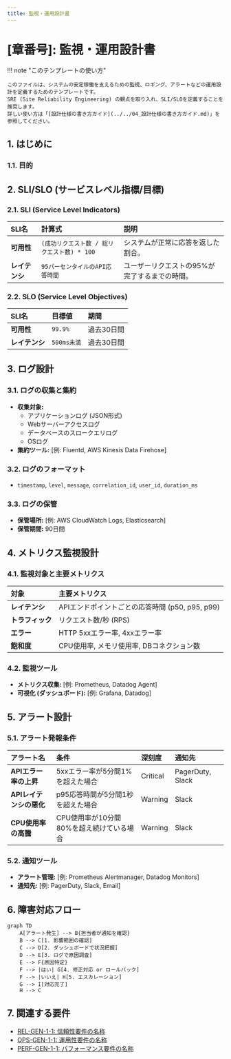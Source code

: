 ```yaml
---
title: 監視・運用設計書
---
```


# [章番号]: 監視・運用設計書

!!! note "このテンプレートの使い方"

    このファイルは、システムの安定稼働を支えるための監視、ロギング、アラートなどの運用設計を定義するためのテンプレートです。
    SRE (Site Reliability Engineering) の観点を取り入れ、SLI/SLOを定義することを推奨します。
    詳しい使い方は「[設計仕様の書き方ガイド](../../04_設計仕様の書き方ガイド.md)」を参照してください。

## 1. はじめに

### 1.1. 目的

<!-- このドキュメントが定義する監視・運用設計の目的を記述します。（例: 障害の早期発見、迅速な原因特定、SLAの遵守など） -->

## 2. SLI/SLO (サービスレベル指標/目標)

<!-- ユーザー満足度を測るための重要な指標（SLI）と、その目標値（SLO）を定義します。 -->

### 2.1. SLI (Service Level Indicators)

| SLI名          | 計算式                                      | 説明                                          |
| :------------- | :------------------------------------------ | :-------------------------------------------- |
| **可用性**     | `(成功リクエスト数 / 総リクエスト数) * 100` | システムが正常に応答を返した割合。            |
| **レイテンシ** | `95パーセンタイルのAPI応答時間`             | ユーザーリクエストの95%が完了するまでの時間。 |

### 2.2. SLO (Service Level Objectives)

| SLI名          | 目標値      | 期間       |
| :------------- | :---------- | :--------- |
| **可用性**     | `99.9%`     | 過去30日間 |
| **レイテンシ** | `500ms未満` | 過去30日間 |

## 3. ログ設計

<!-- アプリケーションやインフラからどのようなログを収集し、どのように管理するかを設計します。 -->

### 3.1. ログの収集と集約

- **収集対象:**
    - アプリケーションログ (JSON形式)
    - Webサーバーアクセスログ
    - データベースのスロークエリログ
    - OSログ
- **集約ツール:** [例: Fluentd, AWS Kinesis Data Firehose]

### 3.2. ログのフォーマット

<!-- 構造化ログの主要なフィールドを定義します。 -->

- `timestamp`, `level`, `message`, `correlation_id`, `user_id`, `duration_ms`

### 3.3. ログの保管

- **保管場所:** [例: AWS CloudWatch Logs, Elasticsearch]
- **保管期間:** 90日間

## 4. メトリクス監視設計

<!-- システムの状態を定量的に把握するためのメトリクス（測定基準）を設計します。 -->

### 4.1. 監視対象と主要メトリクス

<!-- GoogleのSREが提唱する「4つのゴールデンシグナル」などを参考に、監視対象をリストアップします。 -->

| 対象             | 主要メトリクス                                  |
| :--------------- | :---------------------------------------------- |
| **レイテンシ**   | APIエンドポイントごとの応答時間 (p50, p95, p99) |
| **トラフィック** | リクエスト数/秒 (RPS)                           |
| **エラー**       | HTTP 5xxエラー率, 4xxエラー率                   |
| **飽和度**       | CPU使用率, メモリ使用率, DBコネクション数       |

### 4.2. 監視ツール

- **メトリクス収集:** [例: Prometheus, Datadog Agent]
- **可視化 (ダッシュボード):** [例: Grafana, Datadog]

## 5. アラート設計

<!-- 異常事態を検知し、運用担当者に通知するためのアラートを設計します。 -->

### 5.1. アラート発報条件

<!-- 「いつ」「何を」「どのレベルで」通知するかを定義します。 -->

| アラート名              | 条件                                     | 深刻度   | 通知先           |
| :---------------------- | :--------------------------------------- | :------- | :--------------- |
| **APIエラー率の上昇**   | 5xxエラー率が5分間1%を超えた場合         | Critical | PagerDuty, Slack |
| **APIレイテンシの悪化** | p95応答時間が5分間1秒を超えた場合        | Warning  | Slack            |
| **CPU使用率の高騰**     | CPU使用率が10分間80%を超え続けている場合 | Warning  | Slack            |

### 5.2. 通知ツール

- **アラート管理:** [例: Prometheus Alertmanager, Datadog Monitors]
- **通知先:** [例: PagerDuty, Slack, Email]

## 6. 障害対応フロー

<!-- アラート発生から問題解決までの基本的な対応手順を定義します。 -->

```mermaid
graph TD
    A[アラート発生] --> B{担当者が通知を確認}
    B --> C[1. 影響範囲の確認]
    C --> D[2. ダッシュボードで状況把握]
    D --> E[3. ログで原因調査]
    E --> F{原因特定}
    F --> |はい| G[4. 修正対応 or ロールバック]
    F --> |いいえ| H[5. エスカレーション]
    G --> I[対応完了]
    H --> C
```

## 7. 関連する要件

<!-- この設計の根拠となる要件IDへのリンクを記載します。 -->
<!-- 以下のリンクは例です。実際のファイルパスとセクションIDに更新してください。 -->

- [REL-GEN-1-1: 信頼性要件の名称](../[仕様書フォルダ]/01_システム仕様書テンプレート.md#REL-GEN-1-1)
- [OPS-GEN-1-1: 運用性要件の名称](../[仕様書フォルダ]/01_システム仕様書テンプレート.md#OPS-GEN-1-1)
- [PERF-GEN-1-1: パフォーマンス要件の名称](../[仕様書フォルダ]/01_システム仕様書テンプレート.md#PERF-GEN-1-1)
